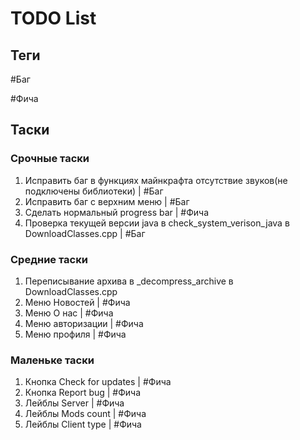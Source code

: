 ﻿# TODO List

## Теги

#Баг

#Фича

## Таски

### Срочные таски

1. Исправить баг в функциях майнкрафта отсутствие звуков(не подключены библиотеки) | #Баг
1. Исправить баг с верхним меню | #Баг
1. Сделать нормальный progress bar | #Фича
1. Проверка текущей версии java в check_system_verison_java в DownloadClasses.cpp | #Баг

### Средние таски

1. Переписывание архива в _decompress_archive в DownloadClasses.cpp
1. Меню Новостей | #Фича
1. Меню О нас | #Фича
1. Меню авторизации | #Фича
1. Меню профиля | #Фича

### Маленьке таски

1. Кнопка Check for updates | #Фича
1. Кнопка Report bug | #Фича
1. Лейблы Server | #Фича
1. Лейблы Mods count | #Фича
1. Лейблы Client type | #Фича